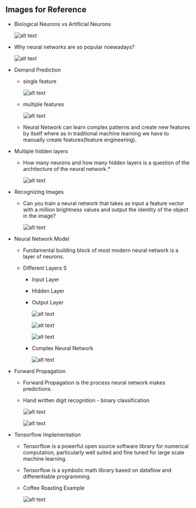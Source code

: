 ## Images for Reference

- Biological Neurons vs Artificial Neurons
    
    ![alt text](image.png)

- Why neural networks are so popular noewadays?
    
    ![alt text](image-2.png)

- Demand Prediction

    - single feature

        ![alt text](image-3.png)

    - multiple features

        ![alt text](image-4.png)

    - Neural Network can learn complex patterns and create new features by itself where as in traditional machine learning we have to manually create features(feature engineering).

- Multiple hidden layers

    - How many neurons and how many hidden layers is a question of the architecture of the neural network.*

        ![alt text](image-5.png)

- Recognizing Images

    - Can you train a neural network that takes as input a feature vector with a million brightness values and output the identity of the object in the image?

        ![alt text](image-6.png)

- Neural Network Model

    - Fundamental building block of most modern neural network is a layer of neurons.

    - Different Layers
S
        - Input Layer
        - Hidden Layer
        - Output Layer

            ![alt text](image-7.png)

            ![alt text](image-8.png)

            ![alt text](image-9.png)

        - Complex Neural Network

            ![alt text](image-10.png)

- Forward Propagation

    - Forward Propagation is the process neural network makes predictions.

    - Hand written digit recognition - binary classification

        ![alt text](image-11.png)

        ![alt text](image-12.png)


- Tensorflow Implementation

    - Tensorflow is a powerful open source software library for numerical computation, particularly well suited and fine tuned for large scale machine learning.

    - Tensorflow is a symbolic math library based on dataflow and differentiable programming.

    - Coffee Roasting Example

        ![alt text](image-13.png)
    